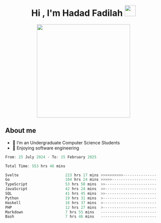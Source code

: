 <h1 align="center">Hi , I'm Hadad Fadilah <img src="https://media.giphy.com/media/hvRJCLFzcasrR4ia7z/giphy.gif" width="35"></h1>

<p align="center">
<img src="https://media.tenor.com/78dNivDemDAAAAAi/speech-bubble-venti.gif" width="300"/>    
</p>


##  About me
- 🔭 I’m an Undergraduate Computer Science Students
- 🌱 Enjoying software engineering

<!--START_SECTION:waka-->

```go
From: 25 July 2024 - To: 15 February 2025

Total Time: 553 hrs 46 mins

Svelte                     223 hrs 17 mins >>>>>>>>>>---------------   40.10 %
Go                         104 hrs 24 mins >>>>>--------------------   18.75 %
TypeScript                 53 hrs 50 mins  >>-----------------------   09.67 %
JavaScript                 42 hrs 24 mins  >>-----------------------   07.62 %
SQL                        41 hrs 45 mins  >>-----------------------   07.50 %
Python                     19 hrs 31 mins  >------------------------   03.51 %
Haskell                    16 hrs 37 mins  >------------------------   02.98 %
PHP                        12 hrs 27 mins  >------------------------   02.24 %
Markdown                   7 hrs 55 mins   -------------------------   01.42 %
Bash                       7 hrs 46 mins   -------------------------   01.40 %
```

<!--END_SECTION:waka-->




<!--
**Fadil-Tao/Fadil-Tao** is a ✨ _special_ ✨ repository because its `README.md` (this file) appears on your GitHub profile.


